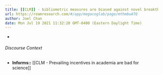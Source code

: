```yaml
---
title: [[CLM]] - bibliometric measures are biased against novel breakthrough research - [[@wangBiasNoveltyScience2017]]
url: https://roamresearch.com/#/app/megacoglab/page/mthmbuATQ
author: Joel Chan
date: Mon Jul 19 2021 11:32:20 GMT-0400 (Eastern Daylight Time)
---
```


- 

###### Discourse Context

- **Informs::** [[CLM - Prevailing incentives in academia are bad for science]]

